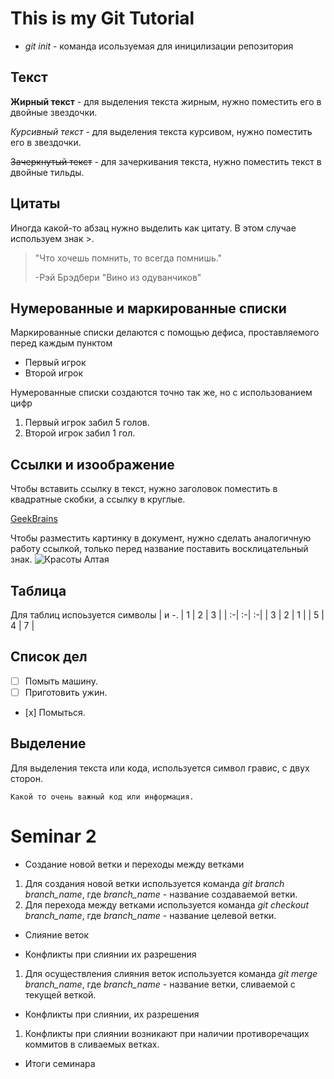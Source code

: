 # This is my Git Tutorial

* *git init* - команда исользуемая для иницилизации репозитория
## Текст
**Жирный текст** - для выделения текста жирным, нужно поместить его в двойные звездочки.

*Курсивный текст* - для выделения текста курсивом, нужно поместить его в звездочки.

~~Зачеркнутый текст~~ - для зачеркивания текста, нужно поместить текст в двойные тильды.

## Цитаты
Иногда какой-то абзац нужно выделить как цитату. В этом случае используем знак >.
> "Что хочешь помнить, то всегда помнишь."
>
> -Рэй Брэдбери "Вино из одуванчиков"

## Нумерованные и маркированные списки
Маркированные списки делаются с помощью дефиса, проставляемого перед каждым пунктом
- Первый игрок
- Второй игрок

Нумерованные списки создаются точно так же, но с использованием цифр
1. Первый игрок забил 5 голов.
2. Второй игрок забил 1 гол.

## Ссылки и изоображение
Чтобы вставить ссылку в текст, нужно заголовок поместить в квадратные скобки, а ссылку в круглые. 

[GeekBrains](https://gb.ru)

Чтобы разместить картинку в документ, нужно сделать аналогичную работу ссылкой, только перед название поставить восклицательный знак.
![Красоты Алтая](https://cdn.fishki.net/upload/post/2016/07/11/2008937/9137ce311b9b8a4fe7a0c3e94b5f31da.jpg)

## Таблица

Для таблиц испоьзуется символы | и -.
| 1 | 2 | 3 |
| :-| :-| :-|
| 3 | 2 | 1 |
| 5 | 4 | 7 |

## Список дел
- [ ] Помыть машину.
- [ ] Приготовить ужин.
- [х] Помыться.
## Выделение
Для выделения текста или кода, используется символ гравис, с двух сторон.

`Какой то очень важный код или информация.`

# Seminar 2

* Создание новой ветки и переходы между ветками 

1. Для создания новой ветки используется команда *git branch branch_name*, где *branch_name* - название создаваемой ветки.
2. Для перехода между ветками используется команда *git checkout branch_name*, где *branch_name* - название целевой ветки.

* Слияние веток

* Конфликты при слиянии их разрешения


1. Для осуществления слияния веток используется команда *git merge branch_name*, где *branch_name* - название ветки, сливаемой с текущей веткой.

* Конфликты при слиянии, их разрешения

1. Конфликты при слиянии возникают при наличии противоречащих коммитов в сливаемых ветках.

* Итоги семинара